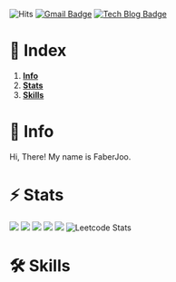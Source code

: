 ![Hits](https://hits.seeyoufarm.com/api/count/incr/badge.svg?url=https%3A%2F%2Fgithub.com%2FFaberJOo&count_bg=%23828282&title_bg=%231F6FEA&icon=&icon_color=%23FFFFFF&title=hits&edge_flat=false)
[![Gmail Badge](https://img.shields.io/badge/Gmail-d14836?style=flat-square&logo=Gmail&logoColor=white&link=mailto:sjdk0805@gmail.com)](mailto:sjdk0805@gmail.com)
[![Tech Blog Badge](http://img.shields.io/badge/-Tech%20blog-black?style=flat-square&logo=github&link=[https://until.blog/@faberjoo/)](https://until.blog/@faberjoo/)

# 🔖 Index

1. [**Info**](https://github.com/FaberJoo/FaberJoo/blob/main/README.md#️-info)
2. [**Stats**](https://github.com/FaberJoo/FaberJoo/blob/main/README.md#️-stats)
3. [**Skills**](https://github.com/FaberJoo/FaberJoo/blob/main/README.md#️-skills)

# 👋 Info
Hi, There!
My name is FaberJoo.

# ⚡ Stats

![](http://github-profile-summary-cards.vercel.app/api/cards/profile-details?username=faberjoo&theme=github_dark)
![](http://github-profile-summary-cards.vercel.app/api/cards/repos-per-language?username=faberjoo&theme=github_dark)
![](http://github-profile-summary-cards.vercel.app/api/cards/most-commit-language?username=faberjoo&theme=github_dark)
![](http://github-profile-summary-cards.vercel.app/api/cards/stats?username=faberjoo&theme=github_dark)
![](http://github-profile-summary-cards.vercel.app/api/cards/productive-time?username=faberjoo&theme=github_dark&utcOffset=8)
![Leetcode Stats](https://leetcard.jacoblin.cool/FaberJoo)


# 🛠️ Skills


<!---
Faber-Joo/Faber-Joo is a ✨ special ✨ repository because its `README.md` (this file) appears on your GitHub profile.
You can click the Preview link to take a look at your changes.
--->
